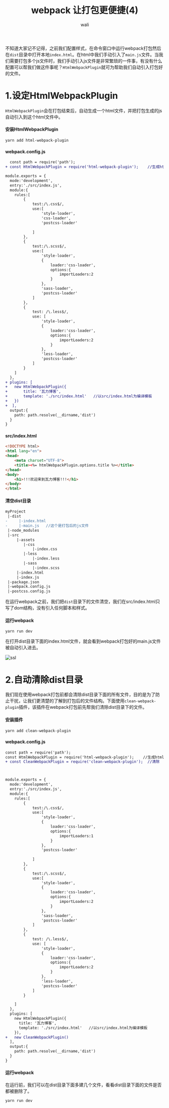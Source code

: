 ﻿---
layout: post
title: webpack 让打包更便捷(4)
tagline: webpack教程
category: webpack      #分类
author: wali    #作者
tag: webpack     #标签
ghurl: https://github.com/walidream/webpackBase     #github url
ghurl_zip: https://github.com/walidream/webpackBase/archive/master.zip #github zip下载
comments: true
post_nav: ["1.设定HtmlWebpackPlugin","2.自动清除dist目录"]
group_tag: webpack4.x 教程
---

不知道大家记不记得，之前我们配置样式，在命令窗口中运行webpack打包然后在`dist`目录中打开本地`index.html`。在html中我们手动引入了`main.js`文件。当我们需要打包多个js文件时，我们手动引入js文件是非常繁琐的一件事，有没有什么配置可以帮我们做这件事呢？`HtmlWebpackPlugin`就可为帮助我们自动引入打包好的文件。

# 1.设定HtmlWebpackPlugin

`HtmlWebpackPlugin`会在打包结束后，自动生成一个html文件，并把打包生成的js自动引入到这个html文件中。

#### 安装HtmlWebpackPlugin

```
yarn add html-webpack-plugin
```

#### webpack.config.js

```diff
  const path = require('path');
+ const HtmlWebpackPlugin = require('html-webpack-plugin');    //生成html文件

module.exports = {
  mode:'development',
  entry:'./src/index.js',
  module:{
	rules:[
		{
			test:/\.css$/,
			use:[
				'style-loader',
				'css-loader',
				'postcss-loader'
				
			]
		},
		{
			test:/\.scss$/,
			use:[
				'style-loader',
				{
					loader:'css-loader',
					options:{
						importLoaders:2
					}					
				},
				'sass-loader',
				'postcss-loader'
			]
		},
		{
			test: /\.less$/,
			use: [
				'style-loader',
				{
					loader:'css-loader',
					options:{
						importLoaders:2
					}					
				},
				'less-loader',
				'postcss-loader'
			]
		}
	]
  },
+ plugins: [
+   new HtmlWebpackPlugin({
+       title: '瓦力博客',
+       template: './src/index.html'   //以src/index.html为编译模板
+   })
+  ],
  output:{
    path: path.resolve(__dirname,'dist')
  }
}
```

#### src/index.html

```html
<!DOCTYPE html>
<html lang="en">
<head>
    <meta charset="UTF-8">
    <title><%= htmlWebpackPlugin.options.title %></title>
</head>
<body>
    <h1>!!!欢迎来到瓦力博客!!!</h1>
</body>
</html>
```

#### 清空dist目录

```diff
myProject
 |-dist
-     |-index.html
-     |-main.js   //这个是打包后的js文件
 |-node_modules
 |-src
     |-assets
        |-css
            |-index.css
        |-less
            |-index.less     
        |-sass
            |-index.scss
     |-index.html
     |-index.js
 |-package.json
 |-webpack.config.js
 |-postcss.config.js
```
在运行webpack之前，我们把`dist`目录下的文件清空，我们在src/index.html只写了dom结构，没有引入任何脚本和样式。


#### 运行webpack

```
yarn run dev
```

在打开dist目录下面的index.html文件，就会看到webpack打包好的main.js文件被自动引入进去。

![ssl](https://raw.githubusercontent.com/walidream/blogimage/master/waliblogImage/webpack/webpack_8.png)


# 2.自动清除dist目录

我们现在使用webpack打包前都会清除dist目录下面的所有文件，目的是为了防止干扰，让我们更清楚的了解到打包后的文件结构。下面使用`clean-webpack-plugin`插件，该插件在webpack打包前先帮我们清除dist目录下的文件。

#### 安装插件

```
yarn add clean-webpack-plugin
```

#### webpack.config.js

```diff
const path = require('path');
const HtmlWebpackPlugin = require('html-webpack-plugin');    //生成html文件
+ const CleanWebpackPlugin = require('clean-webpack-plugin');  //清除



module.exports = {
  mode:'development',
  entry:'./src/index.js',
  module:{
	rules:[
		{
			test:/\.css$/,
			use:[
				'style-loader',
				{
					loader:'css-loader',
					options:{
						importLoaders:1
					}					
				},
				'postcss-loader'
				
			]
		},
		{
			test:/\.scss$/,
			use:[
				'style-loader',
				{
					loader:'css-loader',
					options:{
						importLoaders:2
					}					
				},
				'sass-loader',
				'postcss-loader'
			]
		},
		{
			test: /\.less$/,
			use: [
				'style-loader',
				{
					loader:'css-loader',
					options:{
						importLoaders:2
					}					
				},
				'less-loader',
				'postcss-loader'
			]
		}

	]
  },
  plugins: [
    new HtmlWebpackPlugin({
      title: '瓦力博客',
      template: './src/index.html'   //以src/index.html为编译模板
    }),
+   new CleanWebpackPlugin()
  ],
  output:{
    path: path.resolve(__dirname,'dist')
  }
}
```

#### 运行webpack

在运行前，我们可以在dist目录下面多建几个文件，看看dist目录下面的文件是否都被删除了。

```
yarn run dev
```





























